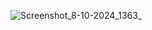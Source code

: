 ![Screenshot_8-10-2024_1363_](https://github.com/user-attachments/assets/d51614a3-e97e-430e-99ef-8d32dae67a37)
